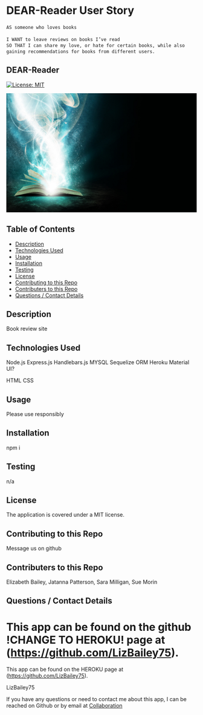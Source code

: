 # DEAR-Reader User Story

    AS someone who loves books

    I WANT to leave reviews on books I’ve read
    SO THAT I can share my love, or hate for certain books, while also gaining recommendations for books from different users.

  ## DEAR-Reader
  [![License: MIT](https://img.shields.io/badge/License-MIT-yellow.svg)](https://opensource.org/licenses/MIT)
  
  ![Open book with light s=rising uo from the pages](./public/css/homepageimage.jpg)

  ## Table of Contents
  * [Description](#description)
  * [Technologies Used](#technoUse)
  * [Usage](#usefaq)
  * [Installation](#install)
  * [Testing](#test)
  * [License](#license)
  * [Contributing to this Repo](#contributing)
  * [Contributers to this Repo](#contributers)
  * [Questions / Contact Details](#questions)
  
  <a name = 'description'></a>
  ## Description
  Book review site

  <a name = 'technoUse'></a>
  ## Technologies Used
  Node.js
  Express.js
  Handlebars.js
  MYSQL
  Sequelize ORM
  Heroku
  Material UI?

  HTML 
  CSS
  
  <a name = 'usefaq'></a>
  ## Usage
  Please use responsibly

  <a name = 'install'></a>
  ## Installation
  npm i

  <a name = 'test'></a>
  ## Testing
  n/a

  <a name = 'license'></a>
  ## License
  The application is covered under a MIT license.

  <a name = 'contributing'></a>
  ## Contributing to this Repo
  Message us on github

  <a name = 'contributers'></a>
  ## Contributers to this Repo
  Elizabeth Bailey, 
  Jatanna Patterson, 
  Sara Milligan, 
  Sue Morin

  <a name = 'questions'></a>
  ## Questions / Contact Details

  This app can be found on the github !CHANGE TO HEROKU! page at (https://github.com/LizBailey75).
=======
  This app can be found on the HEROKU page at (https://github.com/LizBailey75).

  LizBailey75

  If you have any questions or need to contact me about this app, I can be reached on Github or by email at [Collaboration](Collaboration)

